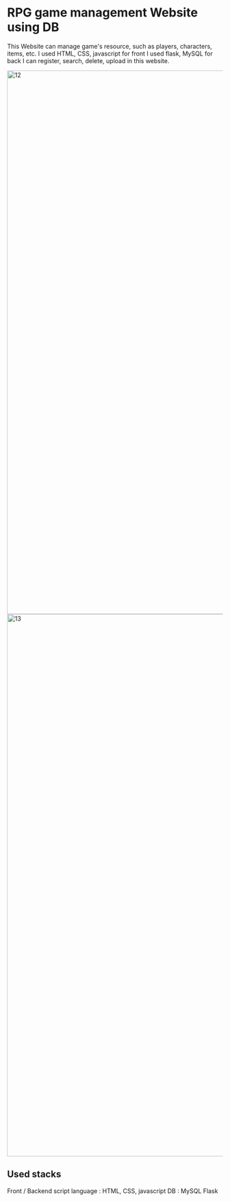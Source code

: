 # RPG game management Website using DB

This Website can manage game's resource, such as players, characters, items, etc.
I used HTML, CSS, javascript for front
I used flask, MySQL for back
I can register, search, delete, upload in this website.

<img width="1267" alt="12" src="https://github.com/tkthegreat99/RPG-game-manager_Web-DB/assets/73454135/30c9ee7d-7082-4cb4-b287-1c8fdc098a7e">
<img width="1264" alt="13" src="https://github.com/tkthegreat99/RPG-game-manager_Web-DB/assets/73454135/895dcd87-f1e8-4dd8-9fd1-ccc474e83123">


## Used stacks
Front / Backend
script language : HTML, CSS, javascript
DB : MySQL
Flask


